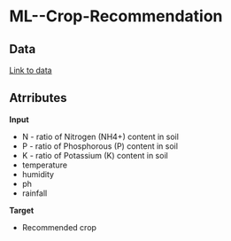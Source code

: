 # ML--Crop-Recommendation

## Data
[Link to data](https://www.kaggle.com/datasets/atharvaingle/crop-recommendation-dataset "data")

## Atrributes
**Input**
* N - ratio of Nitrogen (NH4+) content in soil
* P - ratio of Phosphorous (P) content in soil
* K - ratio of Potassium (K) content in soil
* temperature
* humidity
* ph
* rainfall

**Target**
* Recommended crop

